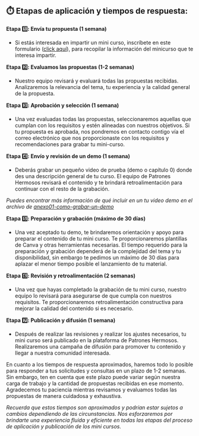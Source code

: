 ## ⏱️ Etapas de aplicación y tiempos de respuesta:

**Etapa 1️⃣: Envía tu propuesta (1 semana)**

- Si estás interesada en impartir un mini curso, inscríbete en este formulario ([click aquí](https://forms.gle/gJjRF6RKaHfBMBS68)), para recopilar la información del minicurso que te interesa impartir.

**Etapa 2️⃣: Evaluamos las propuestas (1-2 semanas)**

- Nuestro equipo revisará y evaluará todas las propuestas recibidas. Analizaremos la relevancia del tema, tu experiencia y la calidad general de la propuesta.

**Etapa 3️⃣: Aprobación y selección (1 semana)**

- Una vez evaluadas todas las propuestas, seleccionaremos aquellas que cumplan con los requisitos y estén alineadas con nuestros objetivos. Si tu propuesta es aprobada, nos pondremos en contacto contigo vía el correo electrónico que nos proporcionaste con los requisitos y recomendaciones para grabar tu mini-curso.

**Etapa 4️⃣: Envío y revisión de un demo (1 semana)**

- Deberás grabar un pequeño video de prueba (demo o capítulo 0) donde des una descripción general de tu curso. El equipo de Patrones Hermosos revisará el contenido y te brindará retroalimentación para continuar con el resto de la grabación.
  
*Puedes encontrar más información de qué incluir en un tu video demo en el archivo de [anexo01-como-grabar-un-demo](https://github.com/patroneshermosos-oficial/make-a-minicourse/blob/main/General/anexo01-como-grabar-un-demo.md)*

**Etapa 5️⃣: Preparación y grabación (máximo de 30 días)**

- Una vez aceptado tu demo, te brindaremos orientación y apoyo para preparar el contenido de tu mini curso. Te proporcionaremos plantillas de Canva y otras herramientas necesarias. El tiempo requerido para la preparación y grabación dependerá de la complejidad del tema y tu disponibilidad, sin embargo te pedimos un máximo de 30 días para aplazar el menor tiempo posible el lanzamiento de tu material.

**Etapa 6️⃣: Revisión y retroalimentación (2 semanas)**

- Una vez que hayas completado la grabación de tu mini curso, nuestro equipo lo revisará para asegurarse de que cumpla con nuestros requisitos. Te proporcionaremos retroalimentación constructiva para mejorar la calidad del contenido si es necesario.

**Etapa 7️⃣: Publicación y difusión (1 semana)**

- Después de realizar las revisiones y realizar los ajustes necesarios, tu mini curso será publicado en la plataforma de Patrones Hermosos. Realizaremos una campaña de difusión para promover tu contenido y llegar a nuestra comunidad interesada.

En cuanto a los tiempos de respuesta aproximados, haremos todo lo posible para responder a tus solicitudes y consultas en un plazo de 1-2 semanas. Sin embargo, ten en cuenta que este plazo puede variar según nuestra carga de trabajo y la cantidad de propuestas recibidas en ese momento. Agradecemos tu paciencia mientras revisamos y evaluamos todas las propuestas de manera cuidadosa y exhaustiva.

*Recuerda que estos tiempos son aproximados y podrían estar sujetos a cambios dependiendo de las circunstancias. Nos esforzaremos por brindarte una experiencia fluida y eficiente en todas las etapas del proceso de aplicación y publicación de los mini cursos.*
